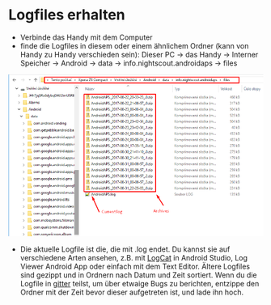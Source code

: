 # Logfiles erhalten

* Verbinde das Handy mit dem Computer
* finde die Logfiles in diesem oder einem ähnlichem Ordner (kann von Handy zu Handy verschieden sein): Dieser PC -> das Handy -> Interner Speicher -> Android -> data -> info.nightscout.androidaps -> files

![aapslog](../../images/aapslog.png)

* Die aktuelle Logfile ist die, die mit .log endet. Du kannst sie auf verschiedene Arten ansehen, z.B. mit [LogCat](https://developer.android.com/studio/debug/am-logcat.html) in Android Studio, Log Viewer Android App oder einfach mit dem Text Editor. Ältere Logfiles sind gezippt und in Ordnern nach Datum und Zeit sortiert. Wenn du die Logfile in [gitter](https://gitter.im/MilosKozak/AndroidAPS) teilst, um über etwaige Bugs zu berichten, entzippe den Ordner mit der Zeit bevor dieser aufgetreten ist, und lade ihn hoch.
